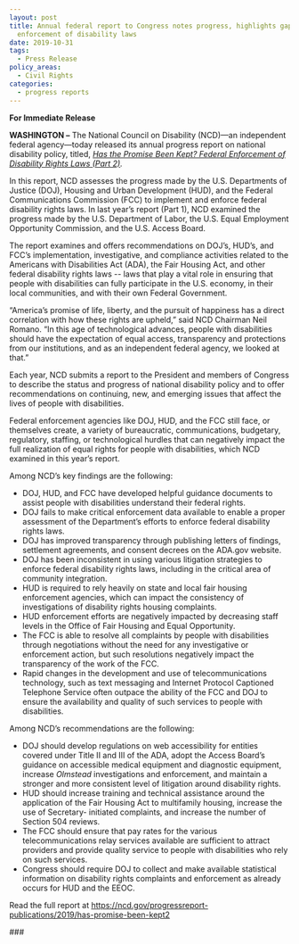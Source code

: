 ```yaml
---
layout: post
title: Annual federal report to Congress notes progress, highlights gaps in
  enforcement of disability laws
date: 2019-10-31
tags:
  - Press Release
policy_areas:
  - Civil Rights
categories:
  - progress reports
---
```


**For Immediate Release**

**WASHINGTON –** The National Council on Disability (NCD)—an independent federal agency—today released its annual progress report on national disability policy, titled, *[Has the Promise Been Kept? Federal Enforcement of Disability Rights Laws (Part 2)](https://ncd.gov/progressreport-publications/2019/has-promise-been-kept2).*

In this report, NCD assesses the progress made by the U.S. Departments of Justice (DOJ), Housing and Urban Development (HUD), and the Federal Communications Commission (FCC) to implement and enforce federal disability rights laws. In last year’s report (Part 1), NCD examined the progress made by the U.S. Department of Labor, the U.S. Equal Employment Opportunity Commission, and the U.S. Access Board.

The report examines and offers recommendations on DOJ’s, HUD’s, and FCC’s implementation, investigative, and compliance activities related to the Americans with Disabilities Act (ADA), the Fair Housing Act, and other federal disability rights laws -- laws that play a vital role in ensuring that people with disabilities can fully participate in the U.S. economy, in their local communities, and with their own Federal Government.

“America’s promise of life, liberty, and the pursuit of happiness has a direct correlation with how these rights are upheld,” said NCD Chairman Neil Romano. “In this age of technological advances, people with disabilities should have the expectation of equal access, transparency and protections from our institutions, and as an independent federal agency, we looked at that.”

Each year, NCD submits a report to the President and members of Congress to describe the status and progress of national disability policy and to offer recommendations on continuing, new, and emerging issues that affect the lives of people with disabilities.

Federal enforcement agencies like DOJ, HUD, and the FCC still face, or themselves create, a variety of bureaucratic, communications, budgetary, regulatory, staffing, or technological hurdles that can negatively impact the full realization of equal rights for people with disabilities, which NCD examined in this year’s report.

Among NCD’s key findings are the following:

- DOJ, HUD, and FCC have developed helpful guidance documents to assist people with disabilities understand their federal rights.
- DOJ fails to make critical enforcement data available to enable a proper assessment of the Department’s efforts to enforce federal disability rights laws.
- DOJ has improved transparency through publishing letters of findings, settlement agreements, and consent decrees on the ADA.gov website.
- DOJ has been inconsistent in using various litigation strategies to enforce federal disability rights laws, including in the critical area of community integration.
- HUD is required to rely heavily on state and local fair housing enforcement agencies, which can impact the consistency of investigations of disability rights housing complaints.
- HUD enforcement efforts are negatively impacted by decreasing staff levels in the Office of Fair Housing and Equal Opportunity.
- The FCC is able to resolve all complaints by people with disabilities through negotiations without the need for any investigative or enforcement action, but such resolutions negatively impact the transparency of the work of the FCC.
- Rapid changes in the development and use of telecommunications technology, such as text messaging and Internet Protocol Captioned Telephone Service often outpace the ability of the FCC and DOJ to ensure the availability and quality of such services to people with disabilities.

Among NCD’s recommendations are the following:

- DOJ should develop regulations on web accessibility for entities covered under Title II and III of the ADA, adopt the Access Board’s guidance on accessible medical equipment and diagnostic equipment, increase *Olmstead* investigations and enforcement, and maintain a stronger and more consistent level of litigation around disability rights.
- HUD should increase training and technical assistance around the application of the Fair Housing Act to multifamily housing, increase the use of Secretary- initiated complaints, and increase the number of Section 504 reviews.
- The FCC should ensure that pay rates for the various telecommunications relay services available are sufficient to attract providers and provide quality service to people with disabilities who rely on such services.
- Congress should require DOJ to collect and make available statistical information on disability rights complaints and enforcement as already occurs for HUD and the EEOC.

Read the full report at <https://ncd.gov/progressreport-publications/2019/has-promise-been-kept2>



\###
